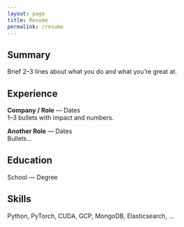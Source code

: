 ```yaml
---
layout: page
title: Resume
permalink: /resume
---
```


## Summary
Brief 2–3 lines about what you do and what you’re great at.

## Experience
**Company / Role** — Dates  
1–3 bullets with impact and numbers.

**Another Role** — Dates  
Bullets…

## Education
School — Degree

## Skills
Python, PyTorch, CUDA, GCP, MongoDB, Elasticsearch, …
